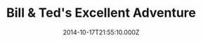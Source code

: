 ---
title: "Bill & Ted's Excellent Adventure"
year: 1989
date: 2014-10-17T21:55:10.000Z
permalink: /almanac/movies/2014-10-17-bill--teds-excellent-adventure/index.html
link: https://letterboxd.com/rknightuk/film/bill-teds-excellent-adventure/
rating: 3
tmdbid: 1648
---